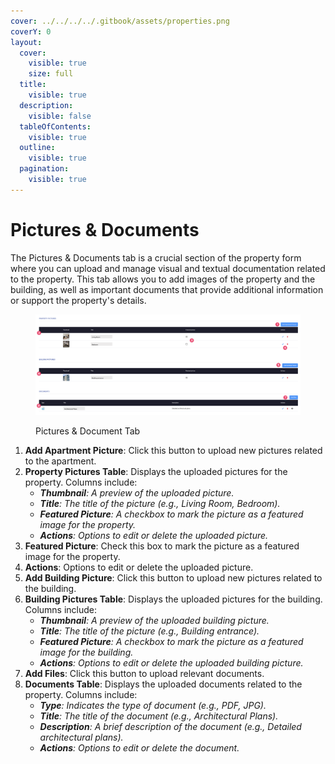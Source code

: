 ```yaml
---
cover: ../../../../.gitbook/assets/properties.png
coverY: 0
layout:
  cover:
    visible: true
    size: full
  title:
    visible: true
  description:
    visible: false
  tableOfContents:
    visible: true
  outline:
    visible: true
  pagination:
    visible: true
---
```


# Pictures & Documents

The Pictures & Documents tab is a crucial section of the property form where you can upload and manage visual and textual documentation related to the property. This tab allows you to add images of the property and the building, as well as important documents that provide additional information or support the property's details.

<figure><img src="../../../../.gitbook/assets/CleanShot 2024-05-24 at 05.53.26@2x.png" alt=""><figcaption><p>Pictures &#x26; Document Tab</p></figcaption></figure>

1. **Add Apartment Picture**: Click this button to upload new pictures related to the apartment.
2. **Property Pictures Table**: Displays the uploaded pictures for the property. Columns include:
   * _**Thumbnail**: A preview of the uploaded picture._
   * _**Title**: The title of the picture (e.g., Living Room, Bedroom)._
   * _**Featured Picture**: A checkbox to mark the picture as a featured image for the property._
   * _**Actions**: Options to edit or delete the uploaded picture._
3. **Featured Picture**: Check this box to mark the picture as a featured image for the property.
4. **Actions**: Options to edit or delete the uploaded picture.
5. **Add Building Picture**: Click this button to upload new pictures related to the building.
6. **Building Pictures Table**: Displays the uploaded pictures for the building. Columns include:
   * _**Thumbnail**: A preview of the uploaded building picture._
   * _**Title**: The title of the picture (e.g., Building entrance)._
   * _**Featured Picture**: A checkbox to mark the picture as a featured image for the building._
   * _**Actions**: Options to edit or delete the uploaded building picture._
7. **Add Files**: Click this button to upload relevant documents.
8. **Documents Table**: Displays the uploaded documents related to the property. Columns include:
   * _**Type**: Indicates the type of document (e.g., PDF, JPG)._
   * _**Title**: The title of the document (e.g., Architectural Plans)._
   * _**Description**: A brief description of the document (e.g., Detailed architectural plans)._
   * _**Actions**: Options to edit or delete the document._

